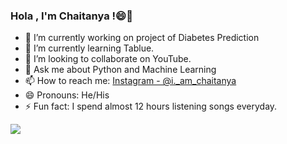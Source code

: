 ### Hola , I'm Chaitanya !😄👋

- 🔭 I’m currently working on project of Diabetes Prediction
- 🌱 I’m currently learning Tablue.
- 👯 I’m looking to collaborate on YouTube.
- 💬 Ask me about Python and Machine Learning
- 📫 How to reach me: [Instagram - @i._am_chaitanya](https://www.instagram.com/i._am_chaitanya/)
- 😄 Pronouns: He/His
- ⚡ Fun fact: I spend almost 12 hours listening songs everyday.
<img src="https://github-readme-stats.vercel.app/api?username=apatechaitanya&&show_icons=true&title_color=ffffff&icon_color=bb2acf&text_color=daf7dc&bg_color=151515">
